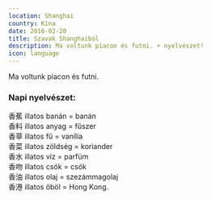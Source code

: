 ```yaml
---
location: Shanghai
country: Kína
date: 2016-02-20
title: Szavak Shanghaiból
description: Ma voltunk piacon és futni. + nyelvészet!
icon: language
---
```

Ma voltunk piacon és futni.

### Napi nyelvészet:  

香蕉 illatos banán = banán  
香料 illatos anyag = fűszer  
香草 illatos fű = vanília  
香菜 illatos zöldség = koriander  
香水 illatos víz = parfüm  
香吻 illatos csók = csók  
香油 illatos olaj = szezámmagolaj  
香港 illatos öböl = Hong Kong.

